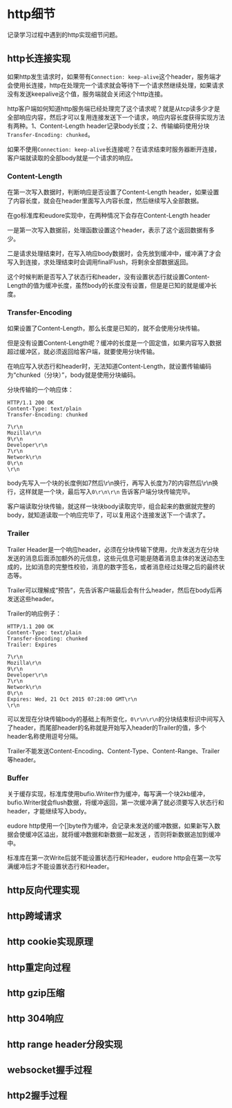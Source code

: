 # http细节

记录学习过程中遇到的http实现细节问题。

## http长连接实现

如果http发生请求时，如果带有`Connection: keep-alive`这个header，服务端才会使用长连接，http在处理完一个请求就会等待下一个请求然继续处理，如果请求没有发送keepalive这个值，服务端就会关闭这个http连接。

http客户端如何知道http服务端已经处理完了这个请求呢？就是从tcp读多少才是全部响应内容，然后才可以复用连接发送下一个请求，响应内容长度获得实现方法有两种。1、Content-Length header记录body长度；2、传输编码使用分块`Transfer-Encoding: chunked`。

如果不使用`Connection: keep-alive`长连接呢？在请求结束时服务器断开连接，客户端就读取的全部body就是一个请求的响应。

### Content-Length

在第一次写入数据时，判断响应是否设置了Content-Length header，如果设置了内容长度，就会在header里面写入内容长度，然后继续写入全部数据。

在go标准库和eudore实现中，在两种情况下会存在Content-Length header

一是第一次写入数据前，处理函数设置这个header，表示了这个返回数据有多少。

二是请求处理结束时，在写入响应body数据时，会先放到缓冲中，缓冲满了才会写入到连接，求处理结束时会调用finalFlush，将剩余全部数据返回。

这个时候判断是否写入了状态行和header，没有设置状态行就设置Content-Length的值为缓冲长度，虽然body的长度没有设置，但是是已知的就是缓冲长度。

### Transfer-Encoding

如果设置了Content-Length，那么长度是已知的，就不会使用分块传输。

但是没有设置Content-Length呢？缓冲的长度是一个固定值，如果内容写入数据超过缓冲区，就必须返回给客户端，就要使用分块传输。

在响应写入状态行和header时，无法知道Content-Length，就设置传输编码为“chunked（分块）”，body就是使用分块编码。

分块传输的一个响应体：

```
HTTP/1.1 200 OK 
Content-Type: text/plain 
Transfer-Encoding: chunked

7\r\n
Mozilla\r\n 
9\r\n
Developer\r\n
7\r\n
Network\r\n
0\r\n 
\r\n
```

body先写入一个块的长度例如7然后\r\n换行，再写入长度为7的内容然后\r\n换行，这样就是一个块，最后写入`0\r\n\r\n` 告诉客户端分块传输完毕。

客户端读取分块传输，就这样一块块body读取完毕，组合起来的数据就完整的body，就知道读取一个响应完毕了，可以复用这个连接发送下一个请求了。

### Trailer

Trailer Header是一个响应header，必须在分块传输下使用，允许发送方在分块发送的消息后面添加额外的元信息，这些元信息可能是随着消息主体的发送动态生成的，比如消息的完整性校验，消息的数字签名，或者消息经过处理之后的最终状态等。

Trailer可以理解成“预告”，先告诉客户端最后会有什么header，然后在body后再发送这些header。

Trailer的响应例子：

```
HTTP/1.1 200 OK 
Content-Type: text/plain 
Transfer-Encoding: chunked
Trailer: Expires

7\r\n 
Mozilla\r\n 
9\r\n 
Developer\r\n 
7\r\n 
Network\r\n 
0\r\n 
Expires: Wed, 21 Oct 2015 07:28:00 GMT\r\n
\r\n
```

可以发现在分块传输body的基础上有所变化，`0\r\n\r\n`的分块结束标识中间写入了header，而尾部header的名称就是开始写入header的Trailer的值，多个header名称使用逗号分隔。

Trailer不能发送Content-Encoding、Content-Type、Content-Range、Trailer等header。

### Buffer

关于缓存实现，标准库使用bufio.Writer作为缓冲，每写满一个块2kb缓冲，bufio.Writer就会flush数据，将缓冲返回，第一次缓冲满了就必须要写入状态行和header，才能继续写入body。

eudore http使用一个[]byte作为缓冲，会记录未发送的缓冲数据，如果新写入数据会使缓冲区溢出，就将缓冲数据和新数据一起发送
，否则将新数据追加到缓冲中。

标准库在第一次Write后就不能设置状态行和Header，eudore http会在第一次写满缓冲后才不能设置状态行和Header。

## http反向代理实现

## http跨域请求

## http cookie实现原理

## http重定向过程

## http gzip压缩

## http 304响应

## http range header分段实现

## websocket握手过程

## http2握手过程
